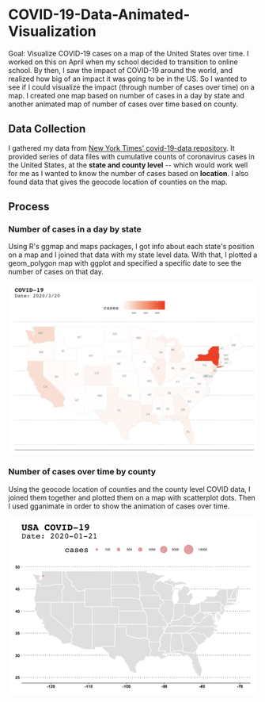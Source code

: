# COVID-19-Data-Animated-Visualization

Goal: Visualize COVID-19 cases on a map of the United States over time. I worked on this on April when my school decided to transition to online school. By then, I saw the impact of COVID-19 around the world, and realized how big of an impact it was going to be in the US. So I wanted to see if I could visualize the impact (through number of cases over time) on a map. I created one map based on number of cases in a day by state and another animated map of number of cases over time based on county.

## Data Collection

I gathered my data from [New York Times' covid-19-data repository](https://github.com/nytimes/covid-19-data). It provided series of data files with cumulative counts of coronavirus cases in the United States, at the **state and county level** -- which would work well for me as I wanted to know the number of cases based on **location**. I also found data that gives the geocode location of counties on the map.

## Process

### Number of cases in a day by state
Using R's ggmap and maps packages, I got info about each state's position on a map and I joined that data with my state level data. With that, I plotted a geom_polygon map with ggplot and specified a specific date to see the number of cases on that day.

![map_bystate](https://github.com/justinezth/COVID-19-Data-Animated-Visualization/blob/master/map_bystate.png)

### Number of cases over time by county
Using the geocode location of counties and the county level COVID data, I joined them together and plotted them on a map with scatterplot dots. Then I used gganimate in order to show the animation of cases over time.

![map_animation](https://github.com/justinezth/COVID-19-Data-Animated-Visualization/blob/master/map_animation.gif)
